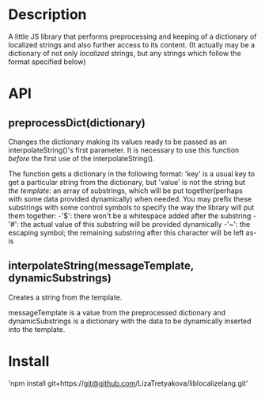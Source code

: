 # Description

A little JS library that performs preprocessing and keeping of a dictionary of localized strings and also further access to its content.
(It actually may be a dictionary of not only _localized_ strings, but any strings which follow the format specified below)

# API
## preprocessDict(dictionary)

Changes the dictionary making its values ready to be passed as an interpolateString()'s first parameter. 
It is necessary to use this function _before_ the first use of the interpolateString().

The function gets a dictionary in the following format: 'key' is a usual key to get a particular string from the dictionary, but 'value'
is not the string but _the template_: an array of substrings, 
which will be put together(perhaps with some data provided dynamically) when needed. 
You may prefix these substrings with some control symbols to specify the way the library will put them together:
    -'$': there won't be a whitespace added after the substring
    -'#': the actual value of this substring will be provided dynamically
    -'~': the escaping symbol; the remaining substring after this character will be left as-is

## interpolateString(messageTemplate, dynamicSubstrings)

Creates a string from the template.

messageTemplate is a value from the preprocessed dictionary and dynamicSubstrings is a dictionary with the data to be 
dynamically inserted into the template.

# Install

'npm install git+https://git@github.com/LizaTretyakova/liblocalizelang.git'

